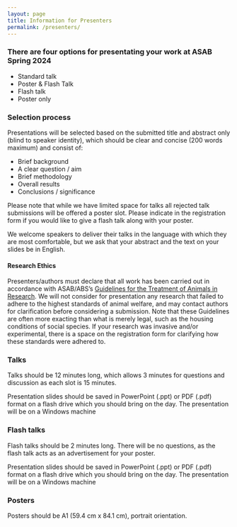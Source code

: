 ```yaml
---
layout: page
title: Information for Presenters
permalink: /presenters/
---
```

<h3>There are four options for presentating your work at ASAB Spring 2024</h3>
<ul>
  <li>Standard talk</li>  
  <li>Poster & Flash Talk</li>
  <li>Flash talk</li>
  <li>Poster only</li>
</ul>

<h3>Selection process</h3>
Presentations will be selected based on the submitted title and abstract only (blind to speaker identity), which should be clear and concise (200 words maximum) and consist of: 
<ul>
  <li>Brief background</li>
  <li>A clear question / aim</li>
  <li>Brief methodology</li>
  <li>Overall results</li>
  <li>Conclusions / significance</li>
</ul>
<p>Please note that while we have limited space for talks all rejected talk submissions will be offered a poster slot. Please indicate in the registration form if you would like to give a flash talk along with your poster.</p>
<p>We welcome speakers to deliver their talks in the language with which they are most comfortable, but we ask that your abstract and the text on your slides be in English.</p>

<h4>Research Ethics</h4>
<p>Presenters/authors must declare that all work has been carried out in accordance with ASAB/ABS’s <a href="https://www.sciencedirect.com/science/article/pii/S0003347222002469">Guidelines for the Treatment of Animals in Research</a>. We will not consider for presentation any research that failed to adhere to the highest standards of animal welfare, and may contact authors for clarification before considering a submission. Note that these Guidelines are often more exacting than what is merely legal, such as the housing conditions of social species. If your research was invasive and/or experimental, there is a space on the registration form for clarifying how these standards were adhered to. </p>


<h3>Talks</h3>
<p>Talks should be 12 minutes long, which allows 3 minutes for questions and discussion as each slot is 15 minutes.</p>
<p>Presentation slides should be saved in PowerPoint (.ppt) or PDF (.pdf) format on a flash drive which you should bring on the day. The presentation will be on a Windows machine</p>
<h3>Flash talks</h3>
<p>Flash talks should be 2 minutes long. There will be no questions, as the flash talk acts as an advertisement for your poster. </p>
<p>Presentation slides should be saved in PowerPoint (.ppt) or PDF (.pdf) format on a flash drive which you should bring on the day. The presentation will be on a Windows machine</p>
<h3>Posters</h3>
<p>Posters should be A1 (59.4 cm x 84.1 cm), portrait orientation.</p>
